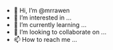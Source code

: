 - 👋 Hi, I’m @mrrawen
- 👀 I’m interested in ...
- 🌱 I’m currently learning ...
- 💞️ I’m looking to collaborate on ...
- 📫 How to reach me ...

<!---
mrrawen/mrrawen is a ✨ special ✨ repository because its `README.md` (this file) appears on your GitHub profile.
You can click the Preview link to take a look at your changes.
--->
